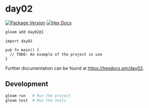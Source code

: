 # day02

[![Package Version](https://img.shields.io/hexpm/v/day02)](https://hex.pm/packages/day02)
[![Hex Docs](https://img.shields.io/badge/hex-docs-ffaff3)](https://hexdocs.pm/day02/)

```sh
gleam add day02@1
```
```gleam
import day02

pub fn main() {
  // TODO: An example of the project in use
}
```

Further documentation can be found at <https://hexdocs.pm/day02>.

## Development

```sh
gleam run   # Run the project
gleam test  # Run the tests
```
